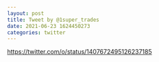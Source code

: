 ```yaml
--- 
layout: post 
title: Tweet by @1super_trades 
date: 2021-06-23 1624450273 
categories: twitter 
--- 
```

https://twitter.com/o/status/1407672495126237185